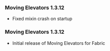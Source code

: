 ### Moving Elevators 1.3.12
- Fixed mixin crash on startup

### Moving Elevators 1.3.12
- Initial release of Moving Elevators for Fabric
